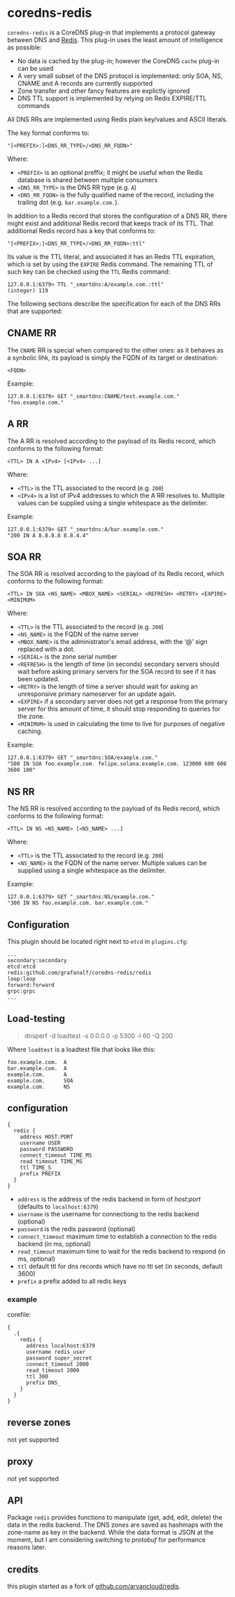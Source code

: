 # coredns-redis

`coredns-redis` is a CoreDNS plug-in that implements a protocol gateway
between DNS and [Redis](https://redis.io/). This plug-in uses the least
amount of intelligence as possible:

* No data is cached by the plug-in; however the CoreDNS `cache` plug-in
  can be used
* A very small subset of the DNS protocol is implemented: only SOA, NS,
  CNAME and A records are currently supported
* Zone transfer and other fancy features are explictly ignored
* DNS TTL support is implemented by relying on Redis EXPIRE/TTL commands

All DNS RRs are implemented using Redis plain key/values and ASCII literals.

The key format conforms to:

```
"[<PREFIX>:]<DNS_RR_TYPE>/<DNS_RR_FQDN>"
```

Where:

* `<PREFIX>` is an optional preffix; it might be useful when the Redis
  database is shared between multiple consumers
* `<DNS_RR_TYPE>` is the DNS RR type (e.g. `A`)
* `<DNS_RR_FQDN>` is the fully qualified name of the record, including the
  trailing dot (e.g. `bar.example.com.`).

In addition to a Redis record that stores the configuration of a DNS RR,
there might exist and additional Redis record that keeps track of its TTL.
That additiomal Redis record has a key that conforms to:

```
"[<PREFIX>:]<DNS_RR_TYPE>/<DNS_RR_FQDN>:ttl"
```

Its value is the TTL literal, and associated it has an Redis TTL expiration,
which is set by using the `EXPIRE` Redis command. The remaining TTL of such
key can be checked using the `TTL` Redis command:

```
127.0.0.1:6379> TTL "_smartdns:A/example.com.:ttl"
(integer) 119
```

The following sections describe the specification for each of the DNS RRs
that are supported:

## CNAME RR

The `CNAME` RR is special when compared to the other ones: as it behaves as
a synbolic lihk, its payload is simply the FQDN of its target or destination:

```
<FQDN>
```

Example:

```
127.0.0.1:6379> GET "_smartdns:CNAME/test.example.com."
"foo.example.com."
```

## A RR

The A RR is resolved according to the payload of its Redis record, which 
conforms to the following format:

```
<TTL> IN A <IPv4> [<IPv4> ...]
```

Where:

* `<TTL>` is the TTL associated to the record (e.g. `200`)
* `<IPv4>` is a list of IPv4 addresses to which the A RR resolves to.
  Multiple values can be supplied using a single whitespace as the delimiter.

Example:

```
127.0.0.1:6379> GET "_smartdns:A/bar.example.com."
"200 IN A 8.8.8.8 8.8.4.4"
```

## SOA RR

The SOA RR is resolved according to the payload of its Redis record, which
conforms to the following format:

```
<TTL> IN SOA <NS_NAME> <MBOX_NAME> <SERIAL> <REFRESH> <RETRY> <EXPIRE> <MINIMUM>
```

Where:

* `<TTL>` is the TTL associated to the record (e.g. `200`)
* `<NS_NAME>` is the FQDN of the name server
* `<MBOX_NAME>` is the administrator's email address, with the ‘@’ sign
  replaced with a dot.
* `<SERIAL>` is the zone serial number
* `<REFRESH>` is the length of time (in seconds) secondary servers should
  wait before asking primary servers for the SOA record to see if it has
  been updated.
* `<RETRY>` is the length of time a server should wait for asking an
  unresponsive primary nameserver for an update again.
* `<EXPIRE>` if a secondary server does not get a response from the primary
  server for this amount of time, it should stop responding to queries for
  the zone.
* `<MINIMUM>` is used in calculating the time to live for purposes of
  negative caching.

Example:

```
127.0.0.1:6379> GET "_smartdns:SOA/example.com."
"500 IN SOA foo.example.com. felipe.solana.example.com. 123000 600 600 3600 100"
```

## NS RR

The NS RR is resolved according to the payload of its Redis record, which
conforms to the following format:

```
<TTL> IN NS <NS_NAME> [<NS_NAME> ...]
```

Where:

* `<TTL>` is the TTL associated to the record (e.g. `200`)
* `<NS_NAME>` is the FQDN of the name server. Multiple values can be
  supplied using a single whitespace as the delimiter.

Example:

```
127.0.0.1:6379> GET "_smartdns:NS/example.com."
"300 IN NS foo.example.com. bar.example.com."
```

## Configuration

This plugin should be located right next to `etcd` in `plugins.cfg`:

```
...
secondary:secondary
etcd:etcd
redis:github.com/grafanalf/coredns-redis/redis
loop:loop
forward:forward
grpc:grpc
...
```

## Load-testing

> dnsperf -d loadtest -s 0.0.0.0 -p 5300 -l 60 -Q 200

Where `loadtest` is a loadtest file that looks like this:

```
foo.example.com.  A
bar.example.com.  A
example.com.      A
example.com.      SOA
example.com.      NS
```

## configuration

```
{
  redis {
    address HOST:PORT
    username USER
    password PASSWORD
    connect_timeout TIME_MS
    read_timeout TIME_MS
    ttl TIME_S
    prefix PREFIX
  }
}
```

- `address` is the address of the redis backend in form of *host:port* (defaults to `localhost:6379`)
- `username` is the username for connectiong to the redis backend (optional)
- `password` is the redis password (optional)
- `connect_timeout` maximum time to establish a connection to the redis backend (in ms, optional)
- `read_timeout` maximum time to wait for the redis backend to respond (in ms, optional)
- `ttl` default ttl for dns records which have no ttl set (in seconds, default 3600)
- `prefix` a prefix added to all redis keys

### example

corefile:
```
{
  .{
    redis {
      address localhost:6379
      username redis_user
      password super_secret
      connect_timeout 2000
      read_timeout 2000
      ttl 300
      prefix DNS_
    }
  }
}
```

## reverse zones

not yet supported


## proxy

not yet supported

## API

Package `redis` provides functions to manipulate (get, add, edit, delete) the data in the redis backend.
The DNS zones are saved as hashmaps with the zone-name as key in the backend.
While the data format is JSON at the moment, but I am considering switching to 
*protobuf* for performance reasons later. 

## credits

this plugin started as a fork of [github.com/arvancloud/redis](https://github.com/arvancloud/redis).

